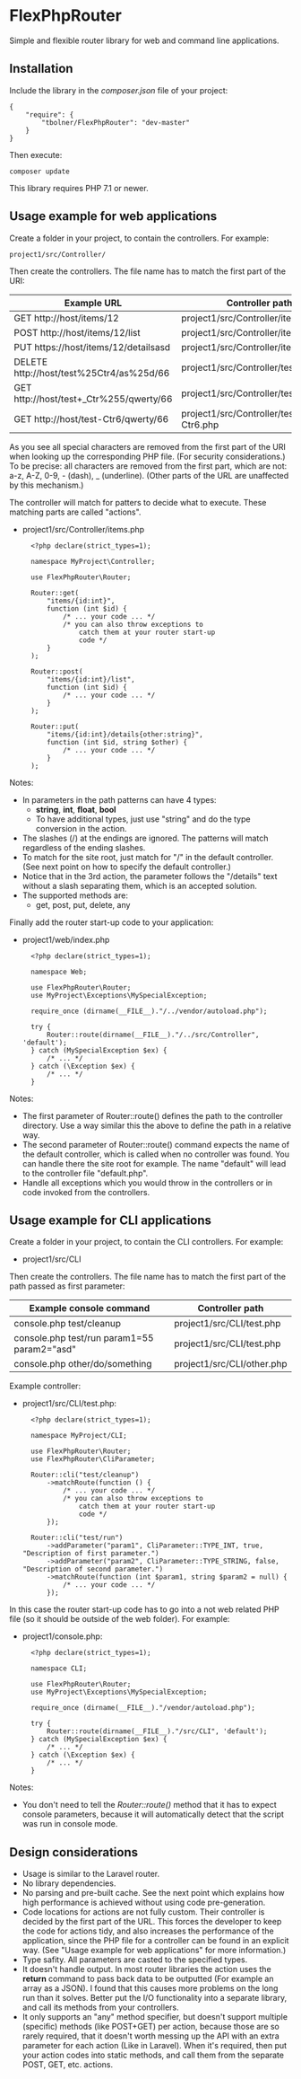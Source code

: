 # FlexPhpRouter

Simple and flexible router library for web and command line applications.

## Installation

Include the library in the *composer.json* file of your project:

    {
        "require": {
            "tbolner/FlexPhpRouter": "dev-master"
        }
    }

Then execute:

    composer update

This library requires PHP 7.1 or newer.

## Usage example for web applications

Create a folder in your project, to contain the controllers.
For example:

    project1/src/Controller/

Then create the controllers. The file name has to match the first part
of the URI:

|Example URL|Controller path|
|---|---|
|GET http://host/items/12| project1/src/Controller/items.php|
|POST http://host/items/12/list| project1/src/Controller/items.php|
|PUT https://host/items/12/detailsasd| project1/src/Controller/items.php|
|DELETE http://host/test%25Ctr4/as%25d/66| project1/src/Controller/testCtr4.php|
|GET http://host/test+_Ctr%255/qwerty/66| project1/src/Controller/test_Ctr5.php|
|GET http://host/test-Ctr6/qwerty/66| project1/src/Controller/test-Ctr6.php|

As you see all special characters are removed from the first part of the
URI when looking up the corresponding PHP file. (For security
considerations.) To be precise: all characters are removed from the first
part, which are not: a-z, A-Z, 0-9, - (dash), _ (underline). (Other parts
of the URL are unaffected by this mechanism.)

The controller will match for patters to decide what to execute.
These matching parts are called "actions".

- project1/src/Controller/items.php

        <?php declare(strict_types=1);

        namespace MyProject\Controller;

        use FlexPhpRouter\Router;

        Router::get(
            "items/{id:int}",
            function (int $id) {
                /* ... your code ... */
                /* you can also throw exceptions to
                    catch them at your router start-up
                    code */
            }
        );

        Router::post(
            "items/{id:int}/list",
            function (int $id) {
                /* ... your code ... */
            }
        );

        Router::put(
            "items/{id:int}/details{other:string}",
            function (int $id, string $other) {
                /* ... your code ... */
            }
        );

Notes:
- In parameters in the path patterns can have 4 types:
    - **string**, **int**, **float**, **bool**
    - To have additional types, just use "string" and do the type
        conversion in the action.
- The slashes (/) at the endings are ignored. The patterns will match
    regardless of the ending slashes.
- To match for the site root, just match for "/" in the default
    controller. (See next point on how to specify the default controller.)
- Notice that in the 3rd action, the parameter follows the "/details"
    text without a slash separating them, which is an accepted solution.
- The supported methods are:
    - get, post, put, delete, any

Finally add the router start-up code to your application:

- project1/web/index.php

        <?php declare(strict_types=1);

        namespace Web;

        use FlexPhpRouter\Router;
        use MyProject\Exceptions\MySpecialException;

        require_once (dirname(__FILE__)."/../vendor/autoload.php");

        try {
            Router::route(dirname(__FILE__)."/../src/Controller", 'default');
        } catch (MySpecialException $ex) {
            /* ... */
        } catch (\Exception $ex) {
            /* ... */
        }

Notes:
- The first parameter of Router::route() defines the path to the
    controller directory. Use a way similar this the above to define
    the path in a relative way.
- The second parameter of Router::route() command expects the
    name of the default controller, which is called when no controller
    was found. You can handle there the site root for example. The
    name "default" will lead to the controller file "default.php".
- Handle all exceptions which you would throw in the controllers or
    in code invoked from the controllers.

## Usage example for CLI applications

Create a folder in your project, to contain the CLI controllers.
For example:

- project1/src/CLI

Then create the controllers. The file name has to match the first part
of the path passed as first parameter:

|Example console command|Controller path|
|---|---|
|console.php test/cleanup|project1/src/CLI/test.php|
|console.php test/run param1=55 param2="asd"|project1/src/CLI/test.php|
|console.php other/do/something|project1/src/CLI/other.php|

Example controller:

- project1/src/CLI/test.php:

        <?php declare(strict_types=1);

        namespace MyProject/CLI;

        use FlexPhpRouter\Router;
        use FlexPhpRouter\CliParameter;

        Router::cli("test/cleanup")
            ->matchRoute(function () {
                /* ... your code ... */
                /* you can also throw exceptions to
                    catch them at your router start-up
                    code */
            });

        Router::cli("test/run")
            ->addParameter("param1", CliParameter::TYPE_INT, true, "Description of first parameter.")
            ->addParameter("param2", CliParameter::TYPE_STRING, false, "Description of second parameter.")
            ->matchRoute(function (int $param1, string $param2 = null) {
                /* ... your code ... */
            });

In this case the router start-up code has to go into a not web related
PHP file (so it should be outside of the web folder). For example:

- project1/console.php:

        <?php declare(strict_types=1);

        namespace CLI;

        use FlexPhpRouter\Router;
        use MyProject\Exceptions\MySpecialException;

        require_once (dirname(__FILE__)."/vendor/autoload.php");

        try {
            Router::route(dirname(__FILE__)."/src/CLI", 'default');
        } catch (MySpecialException $ex) {
            /* ... */
        } catch (\Exception $ex) {
            /* ... */
        }

Notes:

- You don't need to tell the *Router::route()* method that it has to
    expect console parameters, because it will automatically detect
    that the script was run in console mode.

## Design considerations

- Usage is similar to the Laravel router.
- No library dependencies.
- No parsing and pre-built cache. See the next point which explains
    how high performance is achieved without using code pre-generation.
- Code locations for actions are not fully custom. Their controller is
    decided by the first part of the URL. This forces the developer to
    keep the code for actions tidy, and also increases the performance of
    the application, since the PHP file for a controller can be found
    in an explicit way. (See "Usage example for web applications" for
    more information.)
- Type safity. All parameters are casted to the specified types.
- It doesn't handle output. In most router libraries the action uses the
    **return** command to pass back data to be outputted (For example
    an array as a JSON). I found that this causes more problems on
    the long run than it solves. Better put the I/O functionality
    into a separate library, and call its methods from your controllers.
- It only supports an "any" method specifier, but doesn't support multiple
    (specific) methods (like POST+GET) per action,
    because those are so rarely required, that it doesn't worth messing
    up the API with an extra parameter for each action (Like in Laravel).
    When it's required, then put your action codes into static methods,
    and call them from the separate POST, GET, etc. actions.
